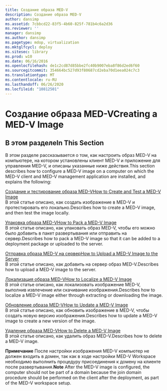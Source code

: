 ```yaml
---
title: Создание образа MED-V
description: Создание образа MED-V
author: dansimp
ms.assetid: 7cbbcd22-83f5-4b60-825f-781b4c6a2d36
ms.reviewer: ''
manager: dansimp
ms.author: dansimp
ms.pagetype: mdop, virtualization
ms.mktglfcycl: deploy
ms.sitesec: library
ms.prod: w10
ms.date: 06/16/2016
ms.openlocfilehash: de1c2cd87d85bbe2fc40b9007eba8f86d2ed6f60
ms.sourcegitcommit: 354664bc527d93f80687cd2eba70d1eea024c7c3
ms.translationtype: MT
ms.contentlocale: ru-RU
ms.lasthandoff: 06/26/2020
ms.locfileid: "10812501"
---
```

# <span data-ttu-id="f5210-103">Создание образа MED-V</span><span class="sxs-lookup"><span data-stu-id="f5210-103">Creating a MED-V Image</span></span>


## <span data-ttu-id="f5210-104">В этом разделе</span><span class="sxs-lookup"><span data-stu-id="f5210-104">In This Section</span></span>


<span data-ttu-id="f5210-105">В этом разделе рассказывается о том, как настроить образ MED-V на компьютере, на котором установлены клиент MED-V и приложение для управления MED-V, и описаны указанные ниже действия.</span><span class="sxs-lookup"><span data-stu-id="f5210-105">This section describes how to configure a MED-V image on a computer on which the MED-V client and MED-V management application are installed, and explains the following:</span></span>

<a href="" id="how-to-create-and-test-a-med-v-image"></a>[<span data-ttu-id="f5210-106">Создание и тестирование образа MED-V</span><span class="sxs-lookup"><span data-stu-id="f5210-106">How to Create and Test a MED-V Image</span></span>](how-to-create-and-test-a-med-v-image.md)  
<span data-ttu-id="f5210-107">В этой статье описано, как создать изображение в MED-V и протестировать его локально.</span><span class="sxs-lookup"><span data-stu-id="f5210-107">Describes how to create a MED-V image, and then test the image locally.</span></span>

<a href="" id="how-to-pack-a-med-v-image"></a>[<span data-ttu-id="f5210-108">Упаковка образа MED-V</span><span class="sxs-lookup"><span data-stu-id="f5210-108">How to Pack a MED-V Image</span></span>](how-to-pack-a-med-v-image.md)  
<span data-ttu-id="f5210-109">В этой статье описано, как упаковать образ MED-V, чтобы его можно было добавить в пакет развертывания или отправить на сервер.</span><span class="sxs-lookup"><span data-stu-id="f5210-109">Describes how to pack a MED-V image so that it can be added to a deployment package or uploaded to the server.</span></span>

<a href="" id="how-to-upload-a-med-v-image-to-the-server"></a>[<span data-ttu-id="f5210-110">Отправка образа MED-V на сервер</span><span class="sxs-lookup"><span data-stu-id="f5210-110">How to Upload a MED-V Image to the Server</span></span>](how-to-upload-a-med-v-image-to-the-server.md)  
<span data-ttu-id="f5210-111">В этой статье описано, как добавить на сервер образ MED-V.</span><span class="sxs-lookup"><span data-stu-id="f5210-111">Describes how to upload a MED-V image to the server.</span></span>

<a href="" id="how-to-localize-a-med-v-image"></a>[<span data-ttu-id="f5210-112">Локализация образа MED-V</span><span class="sxs-lookup"><span data-stu-id="f5210-112">How to Localize a MED-V Image</span></span>](how-to-localize-a-med-v-image.md)  
<span data-ttu-id="f5210-113">В этой статье описано, как локализовать изображение MED-V, выполнив извлечение или скачивание изображения.</span><span class="sxs-lookup"><span data-stu-id="f5210-113">Describes how to localize a MED-V image either through extracting or downloading the image.</span></span>

<a href="" id="how-to-update-a-med-v-image"></a>[<span data-ttu-id="f5210-114">Обновление образа MED-V</span><span class="sxs-lookup"><span data-stu-id="f5210-114">How to Update a MED-V Image</span></span>](how-to-update-a-med-v-image.md)  
<span data-ttu-id="f5210-115">В этой статье описано, как обновить изображение в MED-V, чтобы создать новую версию изображения.</span><span class="sxs-lookup"><span data-stu-id="f5210-115">Describes how to update a MED-V image to create a new version of the image.</span></span>

<a href="" id="how-to-delete-a-med-v-image"></a>[<span data-ttu-id="f5210-116">Удаление образа MED-V</span><span class="sxs-lookup"><span data-stu-id="f5210-116">How to Delete a MED-V Image</span></span>](how-to-delete-a-med-v-image.md)  
<span data-ttu-id="f5210-117">В этой статье описано, как удалить образ MED-V.</span><span class="sxs-lookup"><span data-stu-id="f5210-117">Describes how to delete a MED-V image.</span></span>

<span data-ttu-id="f5210-118">**Примечание**  После настройки изображения MED-V компьютер не должен входить в домен, так как в ходе настройки MED-V Workspace необходимо выполнить процедуру присоединения к домену на клиенте после развертывания.</span><span class="sxs-lookup"><span data-stu-id="f5210-118">**Note** After the MED-V image is configured, the computer should not be part of a domain because the join domain procedure should be performed on the client after the deployment, as part of the MED-V workspace setup.</span></span>

 

 

 





